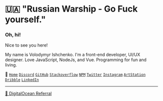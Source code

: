 # 🇺🇦 "Russian Warship - Go Fuck yourself."


### Oh, hi!

Nice to see you here!

My name is Volodymyr Ishchenko. I'm a front-end developer, UI/UX designer. Love JavaScript, NodeJs, and Vue. Programming for fun
and living.

🔗
[`Home`](https://vovchisko.dev)
[`Discord`](https://discord.gg/cYuWt5eDrF)
[`GitHub`](https://github.com/vovchisko)
[`Stackoverflow`](https://stackoverflow.com/users/533976/vladimir-ishenko?tab=topactivity)
[`NPM`](https://www.npmjs.com/~vovchisko)
[`Twitter`](https://twitter.com/vovchisko)
[`Instagram`](https://www.instagram.com/vovchisko.dev/)
[`ArtStation`](https://www.artstation.com/vovchisko)
[`Dribble`](https://dribbble.com/vovchisko)
[`LinkedIn`](https://www.linkedin.com/in/vovchisko/)

---

[🌊 DigitalOcean Referral](https://m.do.co/c/72cfd6567301)
